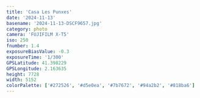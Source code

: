 ```yaml
---
title: 'Casa Les Punxes'
date: '2024-11-13'
basename: '2024-11-13-DSCF9657.jpg'
category: photo
camera: 'FUJIFILM X-T5'
iso: 250
fnumber: 1.4
exposureBiasValue: -0.3
exposureTime: '1/300'
GPSLatitude: 41.398229
GPSLongitude: 2.163635
height: 7728
width: 5152
colorPalette: ['#272526', '#d5e0ea', '#7b7672', '#94a2b2', '#818ba6']
---
```

